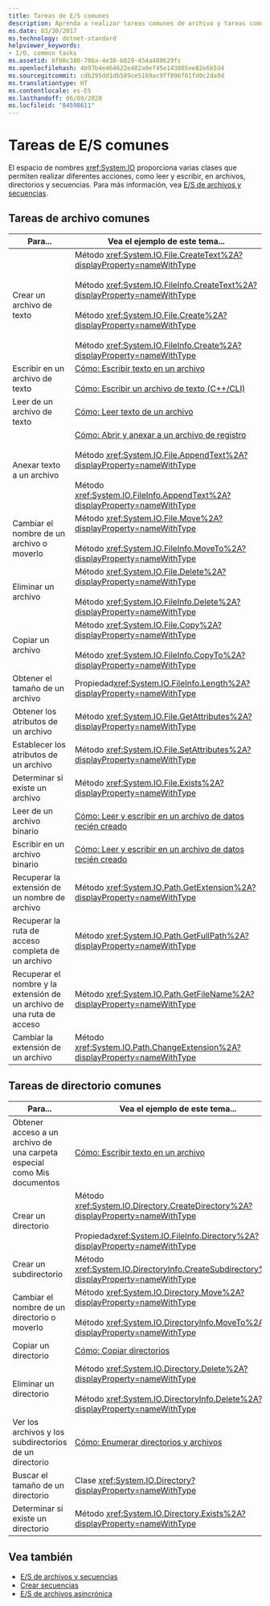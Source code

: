 ```yaml
---
title: Tareas de E/S comunes
description: Aprenda a realizar tareas comunes de archivo y tareas comunes de directorio con clases y métodos en el espacio de nombres System.IO en .NET.
ms.date: 03/30/2017
ms.technology: dotnet-standard
helpviewer_keywords:
- I/O, common tasks
ms.assetid: bf00c380-706a-4e38-b829-454a480629fc
ms.openlocfilehash: 4b97b4e464622e482a9ef45e143865ee82e6b5d4
ms.sourcegitcommit: cdb295dd1db589ce5169ac9ff096f01fd0c2da9d
ms.translationtype: HT
ms.contentlocale: es-ES
ms.lasthandoff: 06/09/2020
ms.locfileid: "84598611"
---
```

# <a name="common-io-tasks"></a>Tareas de E/S comunes
El espacio de nombres <xref:System.IO> proporciona varias clases que permiten realizar diferentes acciones, como leer y escribir, en archivos, directorios y secuencias. Para más información, vea [E/S de archivos y secuencias](index.md).  
  
## <a name="common-file-tasks"></a>Tareas de archivo comunes  
  
|Para...|Vea el ejemplo de este tema...|  
|-------------------|--------------------------------------|  
|Crear un archivo de texto|Método <xref:System.IO.File.CreateText%2A?displayProperty=nameWithType><br /><br /> Método <xref:System.IO.FileInfo.CreateText%2A?displayProperty=nameWithType><br /><br /> Método <xref:System.IO.File.Create%2A?displayProperty=nameWithType><br /><br /> Método <xref:System.IO.FileInfo.Create%2A?displayProperty=nameWithType>|  
|Escribir en un archivo de texto|[Cómo: Escribir texto en un archivo](how-to-write-text-to-a-file.md)<br /><br /> [Cómo: Escribir un archivo de texto (C++/CLI)](/cpp/dotnet/how-to-write-a-text-file-cpp-cli)|  
|Leer de un archivo de texto|[Cómo: Leer texto de un archivo](how-to-read-text-from-a-file.md)|  
|Anexar texto a un archivo|[Cómo: Abrir y anexar a un archivo de registro](how-to-open-and-append-to-a-log-file.md)<br /><br /> Método <xref:System.IO.File.AppendText%2A?displayProperty=nameWithType><br /><br /> Método <xref:System.IO.FileInfo.AppendText%2A?displayProperty=nameWithType>|  
|Cambiar el nombre de un archivo o moverlo|Método <xref:System.IO.File.Move%2A?displayProperty=nameWithType><br /><br /> Método <xref:System.IO.FileInfo.MoveTo%2A?displayProperty=nameWithType>|  
|Eliminar un archivo|Método <xref:System.IO.File.Delete%2A?displayProperty=nameWithType><br /><br /> Método <xref:System.IO.FileInfo.Delete%2A?displayProperty=nameWithType>|  
|Copiar un archivo|Método <xref:System.IO.File.Copy%2A?displayProperty=nameWithType><br /><br /> Método <xref:System.IO.FileInfo.CopyTo%2A?displayProperty=nameWithType>|  
|Obtener el tamaño de un archivo|Propiedad<xref:System.IO.FileInfo.Length%2A?displayProperty=nameWithType>|  
|Obtener los atributos de un archivo|Método <xref:System.IO.File.GetAttributes%2A?displayProperty=nameWithType>|  
|Establecer los atributos de un archivo|Método <xref:System.IO.File.SetAttributes%2A?displayProperty=nameWithType>|  
|Determinar si existe un archivo|Método <xref:System.IO.File.Exists%2A?displayProperty=nameWithType>|  
|Leer de un archivo binario|[Cómo: Leer y escribir en un archivo de datos recién creado](how-to-read-and-write-to-a-newly-created-data-file.md)|  
|Escribir en un archivo binario|[Cómo: Leer y escribir en un archivo de datos recién creado](how-to-read-and-write-to-a-newly-created-data-file.md)|  
|Recuperar la extensión de un nombre de archivo|Método <xref:System.IO.Path.GetExtension%2A?displayProperty=nameWithType>|  
|Recuperar la ruta de acceso completa de un archivo|Método <xref:System.IO.Path.GetFullPath%2A?displayProperty=nameWithType>|  
|Recuperar el nombre y la extensión de un archivo de una ruta de acceso|Método <xref:System.IO.Path.GetFileName%2A?displayProperty=nameWithType>|  
|Cambiar la extensión de un archivo|Método <xref:System.IO.Path.ChangeExtension%2A?displayProperty=nameWithType>|  
  
## <a name="common-directory-tasks"></a>Tareas de directorio comunes  
  
|Para...|Vea el ejemplo de este tema...|  
|-------------------|--------------------------------------|  
|Obtener acceso a un archivo de una carpeta especial como Mis documentos|[Cómo: Escribir texto en un archivo](how-to-write-text-to-a-file.md)|  
|Crear un directorio|Método <xref:System.IO.Directory.CreateDirectory%2A?displayProperty=nameWithType><br /><br /> Propiedad<xref:System.IO.FileInfo.Directory%2A?displayProperty=nameWithType>|  
|Crear un subdirectorio|Método <xref:System.IO.DirectoryInfo.CreateSubdirectory%2A?displayProperty=nameWithType>|  
|Cambiar el nombre de un directorio o moverlo|Método <xref:System.IO.Directory.Move%2A?displayProperty=nameWithType><br /><br /> Método <xref:System.IO.DirectoryInfo.MoveTo%2A?displayProperty=nameWithType>|  
|Copiar un directorio|[Cómo: Copiar directorios](how-to-copy-directories.md)|  
|Eliminar un directorio|Método <xref:System.IO.Directory.Delete%2A?displayProperty=nameWithType><br /><br /> Método <xref:System.IO.DirectoryInfo.Delete%2A?displayProperty=nameWithType>|  
|Ver los archivos y los subdirectorios de un directorio|[Cómo: Enumerar directorios y archivos](how-to-enumerate-directories-and-files.md)|  
|Buscar el tamaño de un directorio|Clase <xref:System.IO.Directory?displayProperty=nameWithType>|  
|Determinar si existe un directorio|Método <xref:System.IO.Directory.Exists%2A?displayProperty=nameWithType>|  
  
## <a name="see-also"></a>Vea también

- [E/S de archivos y secuencias](index.md)
- [Crear secuencias](composing-streams.md)
- [E/S de archivos asincrónica](asynchronous-file-i-o.md)
